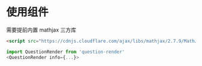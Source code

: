 # 使用组件

需要提前内置 mathjax 三方库

```html
<script src="https://cdnjs.cloudflare.com/ajax/libs/mathjax/2.7.9/MathJax.js?config=TeX-AMS-MML_HTMLorMML-full"></script>
```

```js
import QuestionRender from 'question-render'
<QuestionRender info={...}>
```
